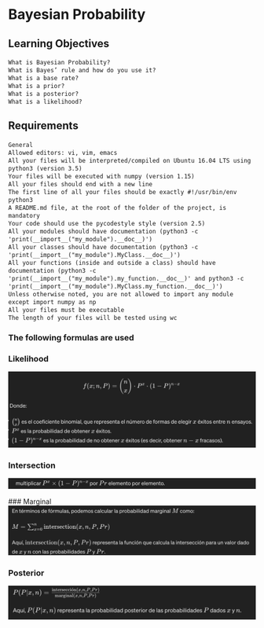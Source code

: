# Bayesian Probability


## Learning Objectives
    What is Bayesian Probability?
    What is Bayes’ rule and how do you use it?
    What is a base rate?
    What is a prior?
    What is a posterior?
    What is a likelihood?
## Requirements
    General
    Allowed editors: vi, vim, emacs
    All your files will be interpreted/compiled on Ubuntu 16.04 LTS using python3 (version 3.5)
    Your files will be executed with numpy (version 1.15)
    All your files should end with a new line
    The first line of all your files should be exactly #!/usr/bin/env python3
    A README.md file, at the root of the folder of the project, is mandatory
    Your code should use the pycodestyle style (version 2.5)
    All your modules should have documentation (python3 -c 'print(__import__("my_module").__doc__)')
    All your classes should have documentation (python3 -c 'print(__import__("my_module").MyClass.__doc__)')
    All your functions (inside and outside a class) should have documentation (python3 -c 'print(__import__("my_module").my_function.__doc__)' and python3 -c 'print(__import__("my_module").MyClass.my_function.__doc__)')
    Unless otherwise noted, you are not allowed to import any module except import numpy as np
    All your files must be executable
    The length of your files will be tested using wc


### The following formulas are used


### Likelihood

![This is an image](https://github.com/SilvanaJ90/holbertonschool-machine_learning/blob/main/math/bayesian_prob/img/Likelihood.png)

### Intersection
![This is an image](https://github.com/SilvanaJ90/holbertonschool-machine_learning/blob/main/math/bayesian_prob/img/Intersection.png)

### Marginal
![This is an image](https://github.com/SilvanaJ90/holbertonschool-machine_learning/blob/main/math/bayesian_prob/img/marginal.png)

### Posterior
![This is an image](https://github.com/SilvanaJ90/holbertonschool-machine_learning/blob/main/math/bayesian_prob/img/posterior.png)